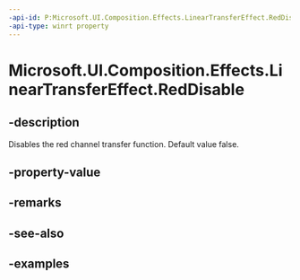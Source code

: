 ```yaml
---
-api-id: P:Microsoft.UI.Composition.Effects.LinearTransferEffect.RedDisable
-api-type: winrt property
---
```


<!-- Property syntax.
public bool RedDisable { get;  set; }
-->

# Microsoft.UI.Composition.Effects.LinearTransferEffect.RedDisable

## -description
Disables the red channel transfer function. Default value false.

## -property-value

## -remarks

## -see-also

## -examples

